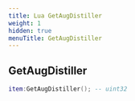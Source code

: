 ```yaml
---
title: Lua GetAugDistiller
weight: 1
hidden: true
menuTitle: GetAugDistiller
---
```

## GetAugDistiller
```lua
item:GetAugDistiller(); -- uint32
```